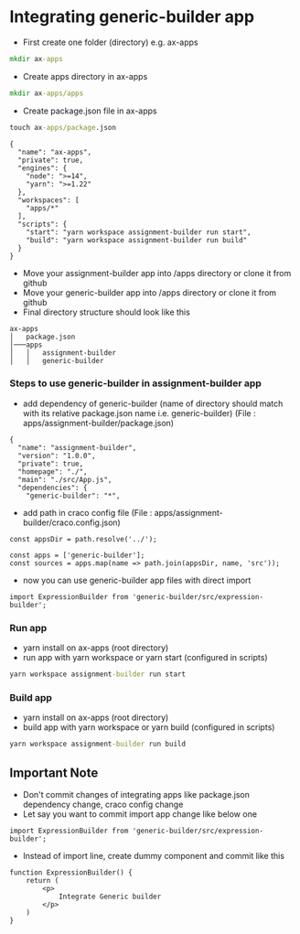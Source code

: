 # Integrating generic-builder app

* First create one folder (directory) e.g. ax-apps
```bat
mkdir ax-apps
```
* Create apps directory in ax-apps
```bat
mkdir ax-apps/apps
```
* Create package.json file in ax-apps
```bat
touch ax-apps/package.json
```


``` 
{
  "name": "ax-apps",
  "private": true,
  "engines": {
    "node": ">=14",
    "yarn": ">=1.22"
  },
  "workspaces": [
    "apps/*"
  ],
  "scripts": {
    "start": "yarn workspace assignment-builder run start",
    "build": "yarn workspace assignment-builder run build"
  }
}
```

* Move your assignment-builder app into /apps directory or clone it from github
* Move your generic-builder app into /apps directory or clone it from github
* Final directory structure should look like this

```
ax-apps
│   package.json
│───apps
│   │   assignment-builder
│   │   generic-builder
```

### Steps to use generic-builder in assignment-builder app
* add dependency of generic-builder (name of directory should match with its relative package.json name i.e. generic-builder) (File : apps/assignment-builder/package.json)
```
{
  "name": "assignment-builder",
  "version": "1.0.0",
  "private": true,
  "homepage": "./",
  "main": "./src/App.js",
  "dependencies": {
    "generic-builder": "*",
```
* add path in craco config file (File : apps/assignment-builder/craco.config.json)

```
const appsDir = path.resolve('../');

const apps = ['generic-builder'];
const sources = apps.map(name => path.join(appsDir, name, 'src'));
```
* now you can use generic-builder app files with direct import
```
import ExpressionBuilder from 'generic-builder/src/expression-builder';
```

### Run app
* yarn install on ax-apps (root directory)
* run app with yarn workspace or yarn start (configured in scripts)
```bat
yarn workspace assignment-builder run start
```
### Build app
* yarn install on ax-apps (root directory)
* build app with yarn workspace or yarn build (configured in scripts)
```bat
yarn workspace assignment-builder run build
```

## Important Note

* Don't commit changes of integrating apps like package.json dependency change, craco config change
* Let say you want to commit import app change like below one
```
import ExpressionBuilder from 'generic-builder/src/expression-builder';
```
* Instead of import line, create dummy component and commit like this
```
function ExpressionBuilder() {
    return (
        <p>
            Integrate Generic builder 
        </p>
    )
}
```